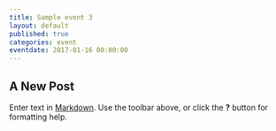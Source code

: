 ```yaml
---
title: Sample event 3
layout: default
published: true
categories: event
eventdate: 2017-01-16 00:00:00
---
```


## A New Post

Enter text in [Markdown](http://daringfireball.net/projects/markdown/). Use the toolbar above, or click the **?** button for formatting help.